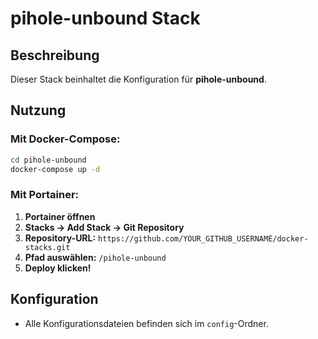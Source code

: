 # pihole-unbound Stack
## Beschreibung
Dieser Stack beinhaltet die Konfiguration für **pihole-unbound**.

## Nutzung
### Mit Docker-Compose:
```bash
cd pihole-unbound
docker-compose up -d
```

### Mit Portainer:
1. **Portainer öffnen**
2. **Stacks → Add Stack → Git Repository**
3. **Repository-URL:** `https://github.com/YOUR_GITHUB_USERNAME/docker-stacks.git`
4. **Pfad auswählen:** `/pihole-unbound`
5. **Deploy klicken!**

## Konfiguration
- Alle Konfigurationsdateien befinden sich im `config`-Ordner.
